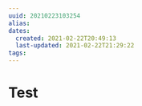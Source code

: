 ```yaml
---
uuid: 20210223103254
alias: 
dates:
  created: 2021-02-22T20:49:13
  last-updated: 2021-02-22T21:29:22
tags:
---
```


# Test
